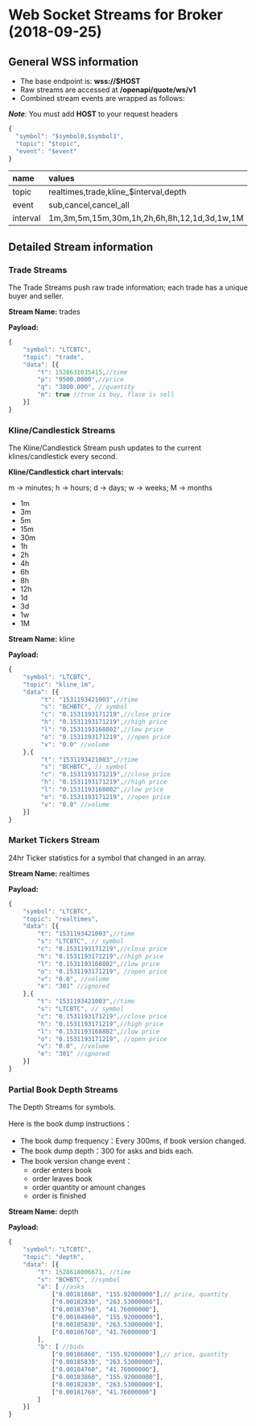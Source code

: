# Web Socket Streams for Broker (2018-09-25)

## General WSS information

* The base endpoint is: **wss://$HOST**
* Raw streams are accessed at **/openapi/quote/ws/v1**
* Combined stream events are wrapped as follows:

***Note***:
You must add **HOST** to your request headers

```javascript
{
  "symbol": "$symbol0,$symbol1",
  "topic": "$topic",
  "event": "$event"
}

```

| name     | values                                      |
| :------- | :------------------------------------------ |
| topic    | realtimes,trade,kline_$interval,depth       |
| event    | sub,cancel,cancel_all                       |
| interval | 1m,3m,5m,15m,30m,1h,2h,6h,8h,12,1d,3d,1w,1M |

## Detailed Stream information

### Trade Streams

The Trade Streams push raw trade information; each trade has a unique buyer and seller.

**Stream Name:** trades

**Payload:**

```javascript
{
    "symbol": "LTCBTC",
    "topic": "trade",
    "data": [{
        "t": 1528631035415,//time
        "p": "9500.0000",//price
        "q": "3800.000", //quantity
        "m": true //true is buy, flase is sell
    }]
}
```

### Kline/Candlestick Streams

The Kline/Candlestick Stream push updates to the current klines/candlestick every second.

**Kline/Candlestick chart intervals:**

m -> minutes; h -> hours; d -> days; w -> weeks; M -> months

* 1m
* 3m
* 5m
* 15m
* 30m
* 1h
* 2h
* 4h
* 6h
* 8h
* 12h
* 1d
* 3d
* 1w
* 1M

**Stream Name:** kline

**Payload:**

```javascript
{
    "symbol": "LTCBTC",
    "topic": "kline_1m",
    "data": [{
         "t": "1531193421003",//time
         "s": "BCHBTC", // symbol
         "c": "0.1531193171219",//close price
         "h": "0.1531193171219",//high price
         "l": "0.1531193168802",//low price
         "o": "0.1531193171219", //open price
         "v": "0.0" //volume
    },{
         "t": "1531193421003",//time
         "s": "BCHBTC", // symbol
         "c": "0.1531193171219",//close price
         "h": "0.1531193171219",//high price
         "l": "0.1531193168802",//low price
         "o": "0.1531193171219", //open price
         "v": "0.0" //volume
    }]
}
```

### Market Tickers Stream

24hr Ticker statistics for a symbol that changed in an array.

**Stream Name:** realtimes

**Payload:**

```javascript
{
    "symbol": "LTCBTC",
    "topic": "realtimes",
    "data": [{
        "t": "1531193421003",//time
        "s": "LTCBTC", // symbol
        "c": "0.1531193171219",//close price
        "h": "0.1531193171219",//high price
        "l": "0.1531193168802",//low price
        "o": "0.1531193171219", //open price
        "v": "0.0", //volume
        "e": "301" //ignored
    },{
        "t": "1531193421003",//time
        "s": "LTCBTC", // symbol
        "c": "0.1531193171219",//close price
        "h": "0.1531193171219",//high price
        "l": "0.1531193168802",//low price
        "o": "0.1531193171219", //open price
        "v": "0.0", //volume
        "e": "301" //ignored
    }]
}
```

### Partial Book Depth Streams

The Depth Streams for symbols.

Here is the book dump instructions：
* The book dump frequency：Every 300ms, if book version changed.
* The book dump depth：300 for asks and bids each.
* The book version change event：
  * order enters book
  * order leaves book
  * order quantity or amount changes
  * order is finished

**Stream Name:** depth

**Payload:**

```javascript
{
    "symbol": "LTCBTC",
    "topic": "depth",
    "data": [{
        "t": 1528618006671, //time
        "s": "BCHBTC", //symbol
        "a": [ //asks
            ["0.00181860", "155.92000000"],// price, quantity
            ["0.00182830", "263.53000000"],
            ["0.00183760", "41.76000000"],
            ["0.00184860", "155.92000000"],
            ["0.00185830", "263.53000000"],
            ["0.00186760", "41.76000000"]
        ],
        "b": [ //bids
            ["0.00186860", "155.92000000"],// price, quantity
            ["0.00185830", "263.53000000"],
            ["0.00184760", "41.76000000"],
            ["0.00183860", "155.92000000"],
            ["0.00182830", "263.53000000"],
            ["0.00181760", "41.76000000"]
        ]
    }]
}
```
